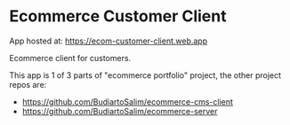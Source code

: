 # Ecommerce Customer Client
App hosted at: https://ecom-customer-client.web.app

Ecommerce client for customers.

This app is 1 of 3 parts of "ecommerce portfolio" project, the other project repos are:
- https://github.com/BudiartoSalim/ecommerce-cms-client
- https://github.com/BudiartoSalim/ecommerce-server
